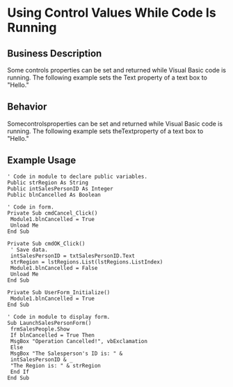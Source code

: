 # Using Control Values While Code Is Running

## Business Description
Some controls properties can be set and returned while Visual Basic code is running. The following example sets the Text property of a text box to "Hello."

## Behavior
Somecontrolsproperties can be set and returned while Visual Basic code is running. The following example sets theTextproperty of a text box to "Hello."

## Example Usage
```vba
' Code in module to declare public variables. 
Public strRegion As String 
Public intSalesPersonID As Integer 
Public blnCancelled As Boolean 
 
' Code in form. 
Private Sub cmdCancel_Click() 
 Module1.blnCancelled = True 
 Unload Me 
End Sub 
 
Private Sub cmdOK_Click() 
 ' Save data. 
 intSalesPersonID = txtSalesPersonID.Text 
 strRegion = lstRegions.List(lstRegions.ListIndex) 
 Module1.blnCancelled = False 
 Unload Me 
End Sub 
 
Private Sub UserForm_Initialize() 
 Module1.blnCancelled = True 
End Sub 
 
' Code in module to display form. 
Sub LaunchSalesPersonForm() 
 frmSalesPeople.Show 
 If blnCancelled = True Then 
 MsgBox "Operation Cancelled!", vbExclamation 
 Else 
 MsgBox "The Salesperson's ID is: " & 
 intSalesPersonID & _ 
 "The Region is: " & strRegion 
 End If 
End Sub
```